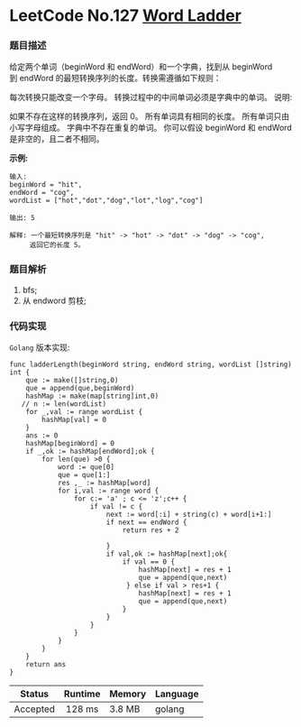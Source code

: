 # LeetCode No.127  [Word Ladder](https://leetcode.com/problems/word-ladder/)

### 题目描述
给定两个单词（beginWord 和 endWord）和一个字典，找到从 beginWord 到 endWord 的最短转换序列的长度。转换需遵循如下规则：

每次转换只能改变一个字母。
转换过程中的中间单词必须是字典中的单词。
说明:

如果不存在这样的转换序列，返回 0。
所有单词具有相同的长度。
所有单词只由小写字母组成。
字典中不存在重复的单词。
你可以假设 beginWord 和 endWord 是非空的，且二者不相同。

**示例:**

```
输入:
beginWord = "hit",
endWord = "cog",
wordList = ["hot","dot","dog","lot","log","cog"]

输出: 5

解释: 一个最短转换序列是 "hit" -> "hot" -> "dot" -> "dog" -> "cog",
     返回它的长度 5。

```

### 题目解析
1. bfs;
2. 从 endword 剪枝;


### 代码实现

`Golang` 版本实现:

```golang
func ladderLength(beginWord string, endWord string, wordList []string) int {
    que := make([]string,0)
    que = append(que,beginWord)
    hashMap := make(map[string]int,0)
   // n := len(wordList)
    for _,val := range wordList {
        hashMap[val] = 0
    }
    ans := 0
    hashMap[beginWord] = 0
    if _,ok := hashMap[endWord];ok {
        for len(que) >0 {
            word := que[0]
            que = que[1:]
            res ,_ := hashMap[word]
            for i,val := range word {
                for c:= 'a' ; c <= 'z';c++ {
                    if val != c {
                        next := word[:i] + string(c) + word[i+1:]
                        if next == endWord {
                            return res + 2
                            
                        }
                        if val,ok := hashMap[next];ok{
                            if val == 0 {
                                hashMap[next] = res + 1
                                que = append(que,next)
                             } else if val > res+1 {
                                hashMap[next] = res + 1
                                que = append(que,next)
                            }
                        }
                    }
                }
            }
        }
    }
    return ans
}

```

| Status | Runtime | Memory |Language|
|:-------:|:-------:|:------|:------|
|Accepted|128 ms|3.8 MB	 |golang|
